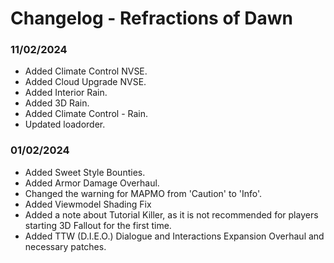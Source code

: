 # Changelog - Refractions of Dawn

### 11/02/2024

- Added Climate Control NVSE.
- Added Cloud Upgrade NVSE.
- Added Interior Rain.
- Added 3D Rain.
- Added Climate Control - Rain.
- Updated loadorder.

### 01/02/2024

- Added Sweet Style Bounties.
- Added Armor Damage Overhaul.
- Changed the warning for MAPMO from 'Caution' to 'Info'.
- Added Viewmodel Shading Fix
- Added a note about Tutorial Killer, as it is not recommended for players starting 3D Fallout for the first time.
- Added TTW (D.I.E.O.) Dialogue and Interactions Expansion Overhaul and necessary patches.
